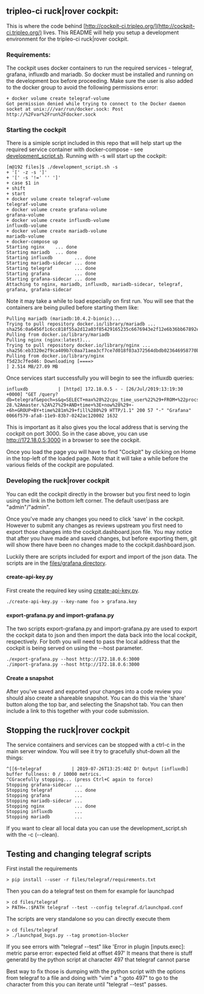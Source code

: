 ## tripleo-ci ruck|rover cockpit:

This is where the code behind
[http://cockpit-ci.tripleo.org/](http://cockpit-ci.tripleo.org/) lives. This
README will help you setup a development environment for the tripleo-ci
ruck|rover cockpit.

### Requirements:

The cockpit uses docker containers to run the required services - telegraf,
grafana, influxdb and mariadb. So docker must be installed and running on
the development box before proceeding. Make sure the user is also added to
the docker group to avoid the following permissions error:

```
+ docker volume create telegraf-volume
Got permission denied while trying to connect to the Docker daemon socket at unix:///var/run/docker.sock: Post http://%2Fvar%2Frun%2Fdocker.sock
```

### Starting the cockpit

There is a simiple script included in this repo that will help start up the
required service container with docker-compose - see
[development_script.sh](https://github.com/rdo-infra/ci-config/blob/master/ci-scripts/infra-setup/roles/rrcockpit/files/development_script.sh). Running with -s will start up the
cockpit:

```
[m@192 files]$ ./development_script.sh -s
+ '[' -z -s ']'
+ '[' -s '!=' '' ']'
+ case $1 in
+ shift
+ start
+ docker volume create telegraf-volume
telegraf-volume
+ docker volume create grafana-volume
grafana-volume
+ docker volume create influxdb-volume
influxdb-volume
+ docker volume create mariadb-volume
mariadb-volume
+ docker-compose up
Starting nginx    ... done
Starting mariadb  ... done
Starting influxdb        ... done
Starting mariadb-sidecar ... done
Starting telegraf        ... done
Starting grafana         ... done
Starting grafana-sidecar ... done
Attaching to nginx, mariadb, influxdb, mariadb-sidecar, telegraf, grafana, grafana-sidecar
```

Note it may take a while to load especially on first run. You will see that the
containers are being pulled before starting them like:

```
Pulling mariadb (mariadb:10.4.2-bionic)...
Trying to pull repository docker.io/library/mariadb ...
sha256:0a6456f1c6cc818f55a2d12a03f85429165235c6676943e2f12e6b36bb67892e: Pulling from docker.io/library/mariadb
Pulling nginx (nginx:latest)...
Trying to pull repository docker.io/library/nginx ...
sha256:eb3320e2f9ca409b7c0aa71aea3cf7ce7d018f03a372564dbdb023646958770b: Pulling from docker.io/library/nginx
f5d23c7fed46: Downloading [====>                                              ] 2.514 MB/27.09 MB
```
Once services start successfully you will begin to see the influxdb queries:

```
influxdb           | [httpd] 172.18.0.5 - - [26/Jul/2019:13:19:30 +0000] "GET /query?db=telegraf&epoch=s&q=SELECT+max%28%22cpu_time_user%22%29+FROM+%22procstat%22+WHERE+%28%22host%22+%3D+%27promoter%27+AND+%22pattern%22+%3D+%27%5Epython.%2Adlrnapi_promoter.py+.%2AFedora-28.%2Amaster.%2A%27%29+AND+time+%3E+now%28%29+-+6h+GROUP+BY+time%281m%29+fill%280%29 HTTP/1.1" 200 57 "-" "Grafana" 0066f579-afa8-11e9-83b7-0242ac120002 1632
```

This is important as it also gives you the local address that is serving the
cockpit on port 3000. So in the case above, you can use http://172.18.0.5:3000
in a browser to see the cockpit.

Once you load the page you will have to find "Cockpit" by clicking on Home in
the top-left of the loaded page. Note that it will take a while before the
various fields of the cockpit are populated.

### Developing the ruck|rover cockpit

You can edit the cockpit directly in the browser but you first need to login
using the link in the bottom left corner. The default user/pass are
"admin"/"admin".

Once you've made any changes you need to click 'save' in the cockpit. However
to submit any changes as reviews upstream you first need to export those
changes into the cockpit.dashboard.json file. You may notice that after you
have made and saved changes, but before exporting them, git will show there
have been no changes made to the cockpit.dashboard.json.

Luckily there are scripts included for export and import of the json data. The
scripts are in the [files/grafana directory](https://github.com/rdo-infra/ci-config/tree/master/ci-scripts/infra-setup/roles/rrcockpit/files/grafana).

#### create-api-key.py

First create the required key using [create-api-key.py](https://github.com/rdo-infra/ci-config/blob/master/ci-scripts/infra-setup/roles/rrcockpit/files/grafana/create-api-key.py).

```
./create-api-key.py --key-name foo > grafana.key
```

#### export-grafana.py and import-grafana.py

The two scripts export-grafana.py and import-grafana.py are used to export the
cockpit data to json and then import the data back into the local cockpit,
respectively. For both you will need to pass the local address that the
cockpit is being served on using the --host parameter.

```
./export-grafana.py --host http://172.18.0.6:3000
./import-grafana.py --host http://172.18.0.6:3000
```

#### Create a snapshot

After you've saved and exported your changes into a code review you should
also create a shareable snapshot. You can do this via the 'share' button along
the top bar, and selecting the Snapshot tab. You can then include a link to
this together with your code submission.

## Stopping the ruck|rover cockpit

The service containers and services can be stopped with a ctrl-c in the main
server window. You will see it try to gracefully shut-down all the things:

```
^[[6~telegraf           | 2019-07-26T13:25:40Z D! Output [influxdb] buffer fullness: 0 / 10000 metrics.
^CGracefully stopping... (press Ctrl+C again to force)
Stopping grafana-sidecar ...
Stopping telegraf        ... done
Stopping grafana         ...
Stopping mariadb-sidecar ...
Stopping nginx           ... done
Stopping influxdb        ...
Stopping mariadb         ...

```

If you want to clear all local data you can use the development_script.sh with
the -c (--clean).

## Testing and changing telegraf scripts

First install the requirements
```
> pip install --user -r files/telegraf/requirements.txt
```
Then you can do a telegraf test on them for example for launchpad
```
> cd files/telegraf
> PATH=.:$PATH telegraf --test --config telegraf.d/launchpad.conf
```
The scripts are very standalone so you can directly execute them
```
> cd files/telegraf
> ./launchpad_bugs.py --tag promotion-blocker
```
If you see errors with "telegraf --test" like
'Error in plugin [inputs.exec]: metric parse error: expected field at offset 497'
It means that there is stuff generatd by the python script at character 497
that telegraf cannot parse

Best way to fix those is dumping with the python script with the options from
telegraf to a file and doing with "vim" a ":goto 497" to go to the character
from this you can iterate until "telegraf --test" passes.
